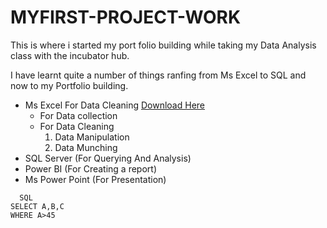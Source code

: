 # MYFIRST-PROJECT-WORK
This is where i started my port folio building while taking my Data Analysis class with the incubator hub.

I have learnt quite a number of things ranfing from Ms Excel to SQL and now to my Portfolio building.
- Ms Excel For Data Cleaning [Download Here](http://www.microsoft.com)
     - For Data collection
     - For Data Cleaning
       1. Data Manipulation
       2. Data Munching
- SQL Server (For Querying And Analysis)
- Power BI (For Creating a report)
- Ms Power Point (For Presentation)

```
  SQL
SELECT A,B,C
WHERE A>45
```


